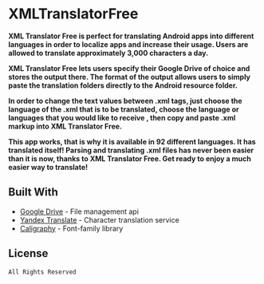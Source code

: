 # XMLTranslatorFree

**XML Translator Free is perfect for translating Android apps into different languages in order to localize apps and increase their usage. Users are allowed to translate approximately 3,000 characters a day.**

**XML Translator Free lets users specify their Google Drive of choice and stores the output there. The format of the output allows users to simply paste the translation folders directly to the Android resource folder.**

**In order to change the text values between .xml tags, just choose the language of the .xml that is to be translated, choose the language or languages that you would like to receive , then copy and paste .xml markup into XML Translator Free.**

**This app works, that is why it is available in 92 different languages. It has translated itself! Parsing and translating .xml files has never been easier than it is now, thanks to XML Translator Free. Get ready to enjoy a much easier way to translate!**

## Built With

* [Google Drive](https://developers.google.com/drive/) - File management api
* [Yandex Translate](https://tech.yandex.com/translate/) - Character translation service
* [Caligraphy](https://github.com/InflationX/Calligraphy) - Font-family library

## License

```
All Rights Reserved
```
